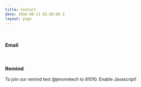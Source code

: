 ```yaml
---
title: Contact
date: 2016-08-11 02:36:00 Z
layout: page
---
```


<br>
<h3>Email</h3>

<script>
var email = 'jeromecomp' + 'sci@gmail.com'
document.write('<a href="mailto' + email + ':jeromecompsci@gmail.com?Subject=Hello" target="_top">jeromecompsci@gmail.com\n</a>')
</script>
<br>
<h3>Remind</h3>
To join our remind text @jerometech to 81010.

<noscript>
    Enable Javascript!
</noscript>